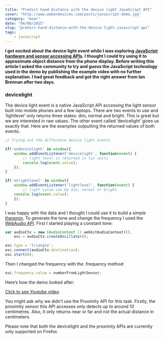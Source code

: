 ```yaml
---
title: "Predict hand distance with the device light JavaScript API"
cover: "http://www.webondevices.com/posts/javascript-demo.jpg"
category: "moar"
date: "04/08/2015"
slug: "predict-hand-distance-with-the-device-light-javascript-api"
tags:
    - javascript
---
```


**I got excited about the device light event while I was exploring [JavaScript hardware and sensor accessing APIs](/9-javascript-apis-accessing-device-sensors/). I thought I could try using it to approximate object distance from the phone display. Before writing this article I asked the community to try and guess the JavaScript technology used in the demo by publishing the example video with no further explanation. I had great feedback and got the right answer from Ian Brennan after two days.**

### devicelight

The device light event is a native JavaScript API accessing the light sensor built into mobile phones and a few laptops. There are two events to use and ‘lightlevel’ only returns three states: dim, normal and bright. This is great but we are interested in raw values. The other event called ‘devicelight’ gives us exactly that. Here are the examples outputting the returned values of both events:

``` javascript
// Trying out the difference device light events

if('ondevicelight' in window){
    window.addEventListener('devicelight', function(event) {
        // light level is returned in lux units
        console.log(event.value);
    });
}

if('onlightlevel' in window){
    window.addEventListener('lightlevel', function(event) {
        // light value can be dim, normal or bright
    console.log(event.value);
    });
}
```

I was happy with the data and I thought I could use it to build a simple [theremin](https://www.youtube.com/watch?v=w5qf9O6c20o). To generate the tone and change the frequency I used the [WebAudio API](http://www.html5rocks.com/en/tutorials/webaudio/intro/). First I started playing a constant tone:

``` javascript
var audioCtx = new (AudioContext || webkitAudioContext)(),
    osc = audioCtx.createOscillator();

osc.type = 'triangle';
osc.connect(audioCtx.destination);
osc.start(0);
```

Then I changed the frequency with the .frequency method:

``` javascript
osc.frequency.value = numberFromLightSensor;
```

Here’s how the demo looked after:

<a class="youtube-video" href="https://www.youtube.com/embed/feI18bxVtjY" target="_blank">Click to see Youtube video</a>

You might ask why we didn’t use the Proximity API for this task. Firstly, the proximity sensor this API accesses only detects up to around 10 centimetres. Also, it only returns near or far and not the actual distance in centimeters.

Please note that both the devicelight and the proximity APIs are currently only supported on Firefox.